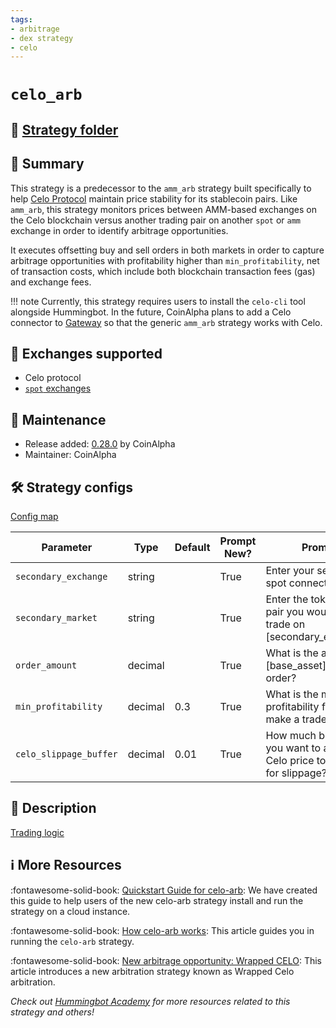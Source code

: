 ```yaml
---
tags:
- arbitrage
- dex strategy
- celo
---
```


# `celo_arb`

## 📁 [Strategy folder](https://github.com/hummingbot/hummingbot/tree/master/hummingbot/strategy/celo_arb)

## 📝 Summary

This strategy is a predecessor to the `amm_arb` strategy built specifically to help [Celo Protocol](https://celo.org/) maintain price stability for its stablecoin pairs. Like `amm_arb`, this strategy monitors prices between AMM-based exchanges on the Celo blockchain versus another trading pair on another `spot` or `amm` exchange in order to identify arbitrage opportunities.

It executes offsetting buy and sell orders in both markets in order to capture arbitrage opportunities with profitability higher than `min_profitability`, net of transaction costs, which include both blockchain transaction fees (gas) and exchange fees.

!!! note
    Currently, this strategy requires users to install the `celo-cli` tool alongside Hummingbot. In the future, CoinAlpha plans to add a Celo connector to [Gateway](/gateway) so that the generic `amm_arb` strategy works with Celo.

## 🏦 Exchanges supported

* Celo protocol
* [`spot` exchanges](/exchanges/#spot)

## 👷 Maintenance

* Release added: [0.28.0](/release-notes/0.28.0/) by CoinAlpha
* Maintainer: CoinAlpha

## 🛠️ Strategy configs

[Config map](https://github.com/hummingbot/hummingbot/blob/master/hummingbot/strategy/celo_arb/celo_arb_config_map.py)

| Parameter                    | Type        | Default     | Prompt New? | Prompt                                                 |
|------------------------------|-------------|-------------|-------------|--------------------------------------------------------|
| `secondary_exchange` | string | | True | Enter your secondary spot connector |
| `secondary_market` | string | | True | Enter the token trading pair you would like to trade on [secondary_exchange] |
| `order_amount` | decimal | | True | What is the amount of [base_asset] per order? |
| `min_profitability` | decimal | 0.3 | True | What is the minimum profitability for you to make a trade? |
| `celo_slippage_buffer` | decimal | 0.01 | True | How much buffer do you want to add to the Celo price to account for slippage? |

## 📓 Description

[Trading logic](https://github.com/hummingbot/hummingbot/blob/master/hummingbot/strategy/celo_arb/celo_arb.pyx)

## ℹ️ More Resources

:fontawesome-solid-book: [Quickstart Guide for celo-arb](https://hummingbot.io/academy/celo-arb/?_ga=2.247744654.866973443.1649059002-567388704.1647856298): We have created this guide to help users of the new celo-arb strategy install and run the strategy on a cloud instance.

:fontawesome-solid-book: [How celo-arb works](https://blog.hummingbot.org/blog-2020-06-celo-arbitrage/): This article guides you in running the `celo-arb` strategy.

:fontawesome-solid-book: [New arbitrage opportunity: Wrapped CELO](https://blog.hummingbot.org/blog-2020-12-wrapped-celo-uniswap-arbitrage/): This article introduces a new arbitration strategy known as Wrapped Celo arbitration.

*Check out [Hummingbot Academy](https://hummingbot.io/academy) for more resources related to this strategy and others!*
